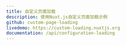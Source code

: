 ```yaml
---
title: 自定义页面加载
description: 使用Nuxt.js自定义页面加载示例
github: custom-page-loading
livedemo: https://custom-loading.nuxtjs.org
documentation: /api/configuration-loading
---
```

